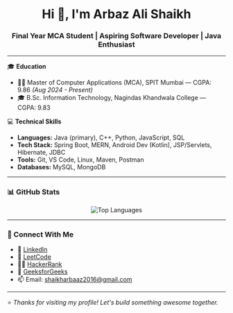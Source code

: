 <h1 align="center">Hi 👋, I'm Arbaz Ali Shaikh</h1>
<h3 align="center">Final Year MCA Student | Aspiring Software Developer | Java Enthusiast</h3>

---

🎓 **Education**  
- 🧑‍🎓 Master of Computer Applications (MCA), SPIT Mumbai — CGPA: 9.86 *(Aug 2024 - Present)*  
- 🎓 B.Sc. Information Technology, Nagindas Khandwala College — CGPA: 9.83

💻 **Technical Skills**  
- **Languages:** Java (primary), C++, Python, JavaScript, SQL  
- **Tech Stack:** Spring Boot, MERN, Android Dev (Kotlin), JSP/Servlets, Hibernate, JDBC  
- **Tools:** Git, VS Code, Linux, Maven, Postman
- **Databases:** MySQL, MongoDB

---

### 📊 GitHub Stats

<p align="center">
  <img src="https://github-readme-stats.vercel.app/api/top-langs/?username=arbaaz-01&layout=compact&theme=tokyonight" alt="Top Languages" />
</p>

---

### 🔗 Connect With Me

- 💼 [LinkedIn](https://www.linkedin.com/in/arbaz-ali-shaikh-893523217/)
- 🧠 [LeetCode](https://leetcode.com/u/arbaaz02/)
- 👨‍💻 [HackerRank](https://www.hackerrank.com/profile/shaikharbaaz2016)
- 📘 [GeeksforGeeks](https://www.geeksforgeeks.org/user/shaikharbaaz2016)
- 📫 Email: shaikharbaaz2016@gmail.com

---

⭐ _Thanks for visiting my profile! Let's build something awesome together._


